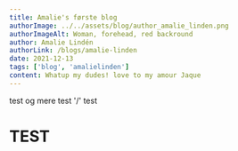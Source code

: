 ```yaml
---
title: Amalie's første blog
authorImage: ../../assets/blog/author_amalie_linden.png
authorImageAlt: Woman, forehead, red backround
author: Amalie Lindén
authorLink: /blogs/amalie-linden
date: 2021-12-13
tags: ['blog', 'amalielinden']
content: Whatup my dudes! love to my amour Jaque
---
```

test og mere test '/' test <h1>TEST</h1>